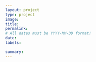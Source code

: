 ```yaml
---
layout: project
type: project
image: 
title: 
permalink: 
# All dates must be YYYY-MM-DD format!
date:
labels:

summary: 
---
```




